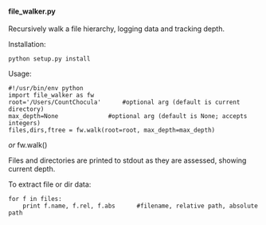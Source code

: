 <h4>file_walker.py</h4>

Recursively walk a file hierarchy, logging data and tracking depth. 

Installation: 

`python setup.py install`


Usage:

	#!/usr/bin/env python
	import file_walker as fw
	root='/Users/CountChocula'		#optional arg (default is current directory)
	max_depth=None				#optional arg (default is None; accepts integers)
	files,dirs,ftree = fw.walk(root=root, max_depth=max_depth)
*or*
	fw.walk()

Files and directories are printed to stdout as they are assessed, showing current depth. 

To extract file or dir data:

	for f in files:
		print f.name, f.rel, f.abs		#filename, relative path, absolute path
